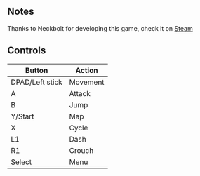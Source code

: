 ## Notes

Thanks to Neckbolt for developing this game, check it on [Steam](https://store.steampowered.com/app/2655470/Alruna_and_the_NecroIndustrialists/)

## Controls

| Button | Action |
|--|--| 
|DPAD/Left stick|Movement|
|A|Attack|
|B|Jump|
|Y/Start|Map|
|X|Cycle|
|L1|Dash|
|R1|Crouch|
|Select|Menu|



